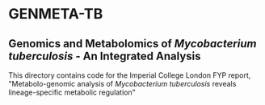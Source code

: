 # GENMETA-TB
## Genomics and Metabolomics of *Mycobacterium tuberculosis* - An Integrated Analysis

This directory contains code for the Imperial College London FYP report, "Metabolo-genomic analysis of *Mycobacterium tuberculosis* reveals lineage-specific metabolic regulation"
